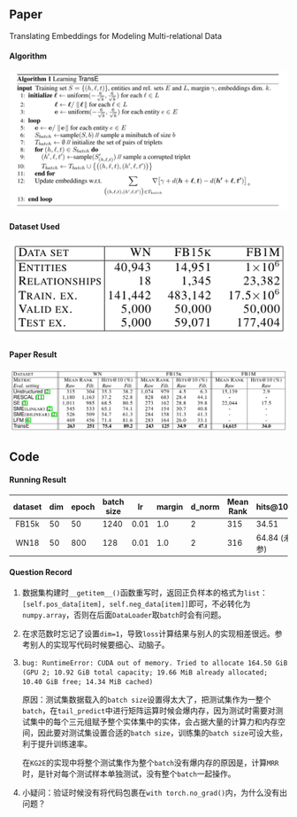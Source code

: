 ## Paper
Translating Embeddings for Modeling Multi-relational Data

#### Algorithm

![](./pictures/algorithm.png)

#### Dataset Used

![](./pictures/dataset.png)

#### Paper Result

![](./pictures/result.png)

## Code

#### Running Result

| dataset | dim  | epoch | batch size | lr   | margin | d_norm | Mean Rank       | hits@10(%)         |
| :-----: | ---- | ----- | ---------- | ---- | ------ | ------ | --------------- | ------------------ |
|  FB15k  | 50   | 50    | 1240       | 0.01 | 1.0    | 2      | 315             | 34.51              |
|  WN18   | 50   | 800   | 128        | 0.01 | 1.0    | 2      | 316             | 64.84 (未调参)      |

#### Question Record
1. 数据集构建时`__getitem__()`函数重写时，返回正负样本的格式为`list`：`[self.pos_data[item], self.neg_data[item]]`即可，不必转化为`numpy.array`，否则在后面`DataLoader`取`batch`时会有问题。

2. 在求范数时忘记了设置`dim=1`，导致`loss`计算结果与别人的实现相差很远。参考别人的实现写代码时候要细心、动脑子。

3. `bug: RuntimeError: CUDA out of memory. Tried to allocate 164.50 GiB (GPU 2; 10.92 GiB total capacity; 19.66 MiB already allocated; 10.40 GiB free; 14.34 MiB cached)`

   原因：测试集数据载入的`batch size`设置得太大了，把测试集作为一整个`batch`，在`tail_predict`中进行矩阵运算时候会爆内存，因为测试时需要对测试集中的每个三元组赋予整个实体集中的实体，会占据大量的计算力和内存空间，因此要对测试集设置合适的`batch size`，训练集的`batch size`可设大些，利于提升训练速率。

   在`KG2E`的实现中将整个测试集作为整个`batch`没有爆内存的原因是，计算`MRR`时，是针对每个测试样本单独测试，没有整个`batch`一起操作。
   
4. 小疑问：验证时候没有将代码包裹在`with torch.no_grad()`内，为什么没有出问题？